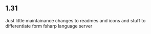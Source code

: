 ## 1.31
Just little maintainance changes to readmes and icons and stuff to differentiate form fsharp language server